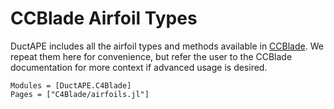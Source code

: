 # CCBlade Airfoil Types

DuctAPE includes all the airfoil types and methods available in [CCBlade](https://flow.byu.edu/CCBlade.jl/stable/reference/#Airfoil-Evaluation).  We repeat them here for convenience, but refer the user to the CCBlade documentation for more context if advanced usage is desired.

```@autodocs
Modules = [DuctAPE.C4Blade]
Pages = ["C4Blade/airfoils.jl"]
```
